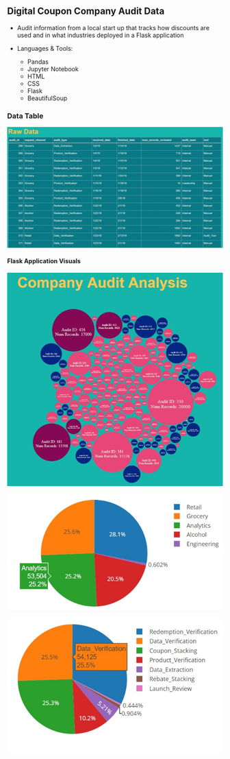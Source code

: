 ## Digital Coupon Company Audit Data

- Audit information from a local start up that tracks how discounts are used and in what industries deployed in a Flask application

- Languages & Tools:
  - Pandas
  - Jupyter Notebook
  - HTML
  - CSS
  - Flask
  - BeautifulSoup
  
### Data Table

![](ReadMe_Images/Data.JPG)

#### Flask Application Visuals

![](ReadMe_Images/Bubble_Chart.JPG)

![](ReadMe_Images/Pie_Chart_1.jpg)

![](ReadMe_Images/Pie_Chart_2.jpg)
